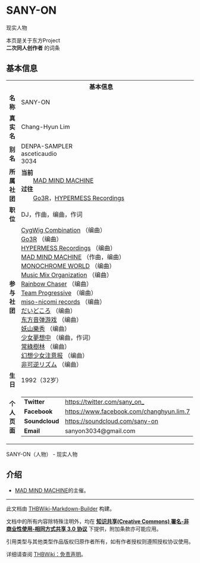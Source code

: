 # SANY-ON

<!-- source html: G:\repos\THBWiki-Markdown-Builder\THBWikiMarkdown\Temp\main\a\a3\ns0%3ASANY-ON.html -->

现实人物

本页是关于东方Project  
 **二次同人创作者** 的词条

## 基本信息

<table><tbody><tr><th colspan="3">基本信息</th></tr><tr><td class="label"><b>名称</b></td><td> SANY-ON </td></tr><tr><td class="label"><b>真实名</b></td><td>Chang-Hyun Lim</td></tr><tr><td class="label"><b>别名</b></td><td>DENPA-SAMPLER<br>asceticaudio<br>3034</td></tr><tr><td class="label"><b>所属社团</b></td><td><b>当前</b><div style="margin-left:2em;"><a href="./MAD_MIND_MACHINE.md" title="MAD MIND MACHINE">MAD MIND MACHINE</a></div><b>过往</b><div style="margin-left:2em;"><a href="./Go3R.md" title="Go3R">Go3R</a>，<a href="./HYPERMESS_Recordings.md" title="HYPERMESS Recordings">HYPERMESS Recordings</a></div></td></tr><tr><td class="label"><b>职位</b></td><td>DJ，作曲，编曲，作词</td></tr><tr><td class="label"><b>参与社团</b></td><td><a href="./CygWig_Combination.md" title="CygWig Combination">CygWig Combination</a> （编曲）<br><a href="./Go3R.md" title="Go3R">Go3R</a> （编曲）<br><a href="./HYPERMESS_Recordings.md" title="HYPERMESS Recordings">HYPERMESS Recordings</a> （编曲）<br><a href="./MAD_MIND_MACHINE.md" title="MAD MIND MACHINE">MAD MIND MACHINE</a> （作曲，编曲）<br><a href="/index.php?title=MONOCHROME_WORLD&amp;action=edit&amp;redlink=1" class="new" title="MONOCHROME WORLD（页面不存在）">MONOCHROME WORLD</a> （编曲）<br><a href="./Music_Mix_Organization.md" title="Music Mix Organization">Music Mix Organization</a> （编曲）<br><a href="/index.php?title=Rainbow_Chaser&amp;action=edit&amp;redlink=1" class="new" title="Rainbow Chaser（页面不存在）">Rainbow Chaser</a> （编曲）<br><a href="./Team_Progressive.md" title="Team Progressive">Team Progressive</a> （编曲）<br><a href="./miso-nicomi_records.md" title="miso-nicomi records">miso-nicomi records</a> （编曲）<br><a href="./だいどころ.md" title="だいどころ">だいどころ</a> （编曲）<br><a href="./东方音弹游戏.md" title="东方音弹游戏">东方音弹游戏</a> （编曲）<br><a href="./妖山樂秀（同人专辑）.md" title="妖山樂秀（同人专辑）" unred="">妖山樂秀</a> （编曲）<br><a href="./少女夢想中.md" title="少女夢想中">少女夢想中</a> （编曲，作词）<br><a href="./常綠樹林.md" title="常綠樹林">常綠樹林</a> （编曲）<br><a href="./幻想少女注意报.md" title="幻想少女注意报">幻想少女注意报</a> （编曲）<br><a href="./非可逆リズム.md" title="非可逆リズム">非可逆リズム</a> （编曲）</td></tr><tr><td class="label"><b>生日</b></td><td>1992（32岁）</td></tr><tr><td class="label"><b>个人页面</b></td><td><table border="0" cellspacing="0" cellpadding="0"><tbody><tr><td><b>Twitter</b></td><td><a rel="nofollow" class="external free" href="https://twitter.com/sany_on_">https://twitter.com/sany_on_</a></td></tr><tr><td><b>Facebook</b></td><td><a rel="nofollow" class="external free" href="https://www.facebook.com/changhyun.lim.7">https://www.facebook.com/changhyun.lim.7</a></td></tr><tr><td><b>Soundcloud</b></td><td><a rel="nofollow" class="external free" href="https://soundcloud.com/sany-on">https://soundcloud.com/sany-on</a></td></tr><tr><td><b>Email</b></td><td>sanyon3034@gmail.com</td></tr></tbody></table></td></tr></tbody></table>

SANY-ON（人物） - 现实人物

## 介绍
- [MAD MIND MACHINE](./MAD_MIND_MACHINE.md)的主催。





---

此文档由 [THBWiki-Markdown-Builder](https://github.com/Delsin-Yu/THBWiki-Markdown-Builder) 构建。

文档中的所有内容除特殊注明外，均在 [**知识共享(Creative Commons) 署名-非商业性使用-相同方式共享 3.0 协议**](https://creativecommons.org/licenses/by-sa/3.0/deed.zh-hans) 下提供，附加条款亦可能应用。

引用类型与其他类型作品版权归原作者所有，如有作者授权则遵照授权协议使用。

详细请查阅 [THBWiki：免责声明](https://thbwiki.cc/THBWiki:%E5%85%8D%E8%B4%A3%E5%A3%B0%E6%98%8E)。

